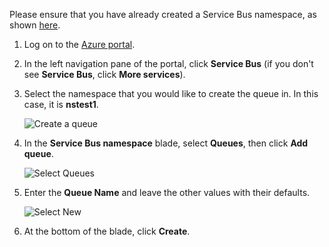 Please ensure that you have already created a Service Bus namespace, as shown [here][namespace-how-to].

1. Log on to the [Azure portal][azure-portal].
2. In the left navigation pane of the portal, click **Service Bus** (if you don't see **Service Bus**, click **More services**).
3. Select the namespace that you would like to create the queue in. In this case, it is **nstest1**.
   
    ![Create a queue][createqueue1]
4. In the **Service Bus namespace** blade, select **Queues**, then click **Add queue**.
   
    ![Select Queues][createqueue2]
5. Enter the **Queue Name** and leave the other values with their defaults.
   
    ![Select New][createqueue3]
6. At the bottom of the blade, click **Create**.

[createqueue1]: ./media/service-bus-create-queue-portal/create-queue1.png
[createqueue2]: ./media/service-bus-create-queue-portal/create-queue2.png
[createqueue3]: ./media/service-bus-create-queue-portal/create-queue3.png

[namespace-how-to]: ../articles/service-bus-messaging/service-bus-create-namespace-portal.md
[azure-portal]: https://portal.azure.com
